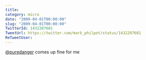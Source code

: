 ```yaml
---
title: 
category: micro
date: "2009-04-01T00:00:00"
slug: "2009-04-01T00:00:00"
TwitterId: 1432207601
TweetUrl: https://twitter.com/mark_philpot/status/1432207601
ReTweetUser: 
---
```


[@puredanger](https://twitter.com/puredanger) comes up fine for me